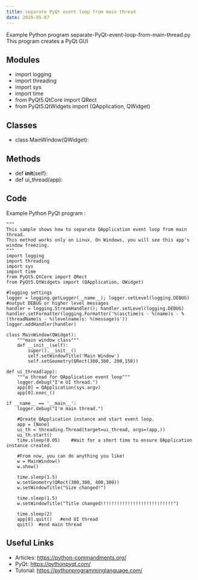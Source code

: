 ```yaml
---
title: separate PyQt event loop from main thread
date: 2020-05-07
---
```

Example Python program separate-PyQt-event-loop-from-main-thread.py
This program creates a PyQt GUI

## Modules

* import logging
* import threading
* import sys
* import time
* from PyQt5.QtCore import QRect
* from PyQt5.QtWidgets import (QApplication, QWidget)

## Classes

* class MainWindow(QWidget):

## Methods

* 	def __init__(self):
* def ui_thread(app):

## Code

Example Python PyQt program :

    """
    This sample shows how to separate QApplication event loop from main thread.
    This method works only on Linux. On Windows, you will see this app's window freezing.
    """
    import logging
    import threading
    import sys
    import time
    from PyQt5.QtCore import QRect
    from PyQt5.QtWidgets import (QApplication, QWidget)
    
    #logging settings
    logger = logging.getLogger(__name__); logger.setLevel(logging.DEBUG)	#output DEBUG or higher level messages
    handler = logging.StreamHandler(); handler.setLevel(logging.DEBUG)
    handler.setFormatter(logging.Formatter('%(asctime)s - %(name)s - %(threadName)s - %(levelname)s: %(message)s'))
    logger.addHandler(handler)
    
    class MainWindow(QWidget):
    	"""main window class"""
    	def __init__(self):
    		super().__init__()
    		self.setWindowTitle('Main Window')
    		self.setGeometry(QRect(300,300, 200,150))
    
    def ui_thread(app):
    	"""a thread for QApplication event loop"""
    	logger.debug("I'm UI thread.")
    	app[0] = QApplication(sys.argv)
    	app[0].exec_()
    
    if __name__ == '__main__':
    	logger.debug("I'm main thread.")
    
    	#Qreate QApplication instance and start event loop.
    	app = [None]
    	ui_th = threading.Thread(target=ui_thread, args=(app,))
    	ui_th.start()
    	time.sleep(0.05)	#Wait for a short time to ensure QApplication instance created.
    
    	#From now, you can do anything you like!
    	w = MainWindow()
    	w.show()
    
    	time.sleep(1.5)
    	w.setGeometry(QRect(300,300, 400,300))
    	w.setWindowTitle("Size changed!")
    
    	time.sleep(1.5)
    	w.setWindowTitle("Title changed!!!!!!!!!!!!!!!!!!!!!!!!!!!")
    
    	time.sleep(2)
    	app[0].quit()	#end UI thread
    	quit()	#end main thread

## Useful Links

- Articles: https://python-commandments.org/
- PyQt: https://pythonpyqt.com/
- Tutorial: https://pythonprogramminglanguage.com/
